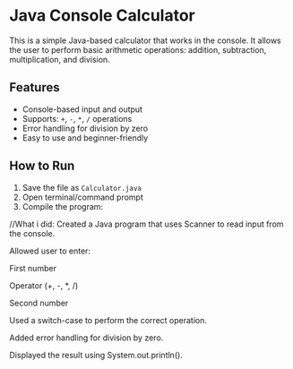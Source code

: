 # Java Console Calculator

This is a simple Java-based calculator that works in the console. It allows the user to perform basic arithmetic operations: addition, subtraction, multiplication, and division.

## Features

- Console-based input and output
- Supports: `+`, `-`, `*`, `/` operations
- Error handling for division by zero
- Easy to use and beginner-friendly

## How to Run

1. Save the file as `Calculator.java`
2. Open terminal/command prompt
3. Compile the program:

//What i did: Created a Java program that uses Scanner to read input from the console.

Allowed user to enter:

First number

Operator (+, -, *, /)

Second number

Used a switch-case to perform the correct operation.

Added error handling for division by zero.

Displayed the result using System.out.println().

